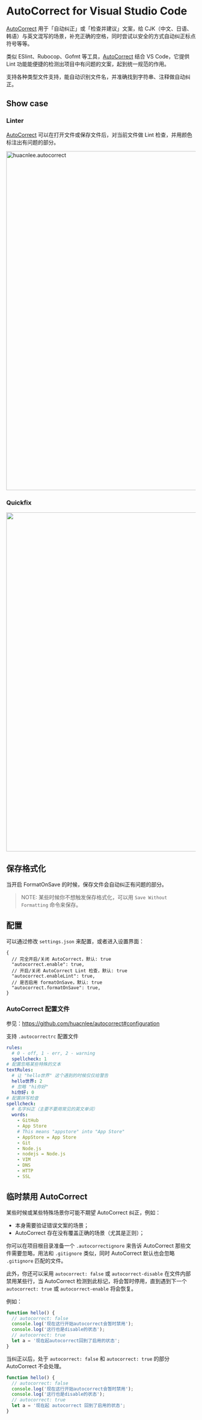 # AutoCorrect for Visual Studio Code

[AutoCorrect](https://github.com/huacnlee/autocorrect) 用于「自动纠正」或「检查并建议」文案，给 CJK（中文、日语、韩语）与英文混写的场景，补充正确的空格，同时尝试以安全的方式自动纠正标点符号等等。

类似 ESlint、Rubocop、Gofmt 等工具，[AutoCorrect](https://github.com/huacnlee/autocorrect) 结合 VS Code，它提供 Lint 功能能便捷的检测出项目中有问题的文案，起到统一规范的作用。

支持各种类型文件支持，能自动识别文件名，并准确找到字符串、注释做自动纠正。

## Show case

### Linter

[AutoCorrect](https://github.com/huacnlee/autocorrect) 可以在打开文件或保存文件后，对当前文件做 Lint 检查，并用颜色标注出有问题的部分。

<img width="900" alt="huacnlee.autocorrect" src="https://user-images.githubusercontent.com/5518/191890126-4e0c99dc-91ce-4262-a774-3813a636eea1.png">

### Quickfix

<img width="900" src="https://user-images.githubusercontent.com/5518/191890586-f184b798-9432-48e8-a7ff-92b5c9f8f230.gif" />

## 保存格式化

当开启 FormatOnSave 的时候，保存文件会自动纠正有问题的部分。

> NOTE: 某些时候你不想触发保存格式化，可以用 `Save Without Formatting` 命令来保存。

## 配置

可以通过修改 `settings.json` 来配置，或者进入设置界面：

```json2
{
  // 完全开启/关闭 AutoCorrect，默认: true
  "autocorrect.enable": true,
  // 开启/关闭 AutoCorrect Lint 检查，默认: true
  "autocorrect.enableLint": true,
  // 是否启用 formatOnSave，默认: true
  "autocorrect.formatOnSave": true,
}
```

### AutoCorrect 配置文件

参见：https://github.com/huacnlee/autocorrect#configuration

支持 `.autocorrectrc` 配置文件

```yml
rules:
  # 0 - off, 1 - err, 2 - warning
  spellcheck: 1
# 配置忽略某些特殊的文本
textRules:
  # 让 "hello世界" 这个遇到的时候仅仅给警告
  hello世界: 2
  # 忽略 "hi你好"
  hi你好: 0
# 配置拼写检查
spellcheck:
  # 名字纠正（主要不要用常见的英文单词）
  words:
    - GitHub
    - App Store
    # This means "appstore" into "App Store"
    - AppStore = App Store
    - Git
    - Node.js
    - nodejs = Node.js
    - VIM
    - DNS
    - HTTP
    - SSL
```

## 临时禁用 AutoCorrect

某些时候或某些特殊场景你可能不期望 AutoCorrect 纠正，例如：

- 本身需要验证错误文案的场景；
- AutoCorrect 存在没有覆盖正确的场景（尤其是正则）；

你可以在项目根目录准备一个 `.autocorrectignore` 来告诉 AutoCorrect 那些文件需要忽略，用法和 `.gitignore` 类似，同时 AutoCorrect 默认也会忽略 `.gitignore` 匹配的文件。

此外，你还可以采用 `autocorrect: false` 或 `autocorrect-disable` 在文件内部禁用某些行，当 AutoCorrect 检测到此标记，将会暂时停用，直到遇到下一个 `autocorrect: true` 或 `autocorrect-enable` 将会恢复。

例如：

```js
function hello() {
  // autocorrect: false
  console.log('现在这行开始autocorrect会暂时禁用');
  console.log('这行也是disable的状态');
  // autocorrect: true
  let a = '现在起autocorrect回到了启用的状态';
}
```

当纠正以后，处于 `autocorrect: false` 和 `autocorrect: true` 的部分 AutoCorrect 不会处理。

```js
function hello() {
  // autocorrect: false
  console.log('现在这行开始autocorrect会暂时禁用');
  console.log('这行也是disable的状态');
  // autocorrect: true
  let a = '现在起 autocorrect 回到了启用的状态';
}
```
